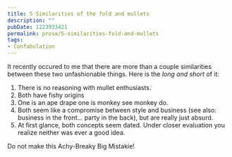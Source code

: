 ```yaml
---
title: 5 Similarities of the fold and mullets
description: ""
pubDate: 1223933421
permalink: prose/5-similarities-fold-and-mullets
tags:
- Confabulation
---
```


It recently occured to me that there are more than a couple similarities between these two unfashionable things. Here is the *long and short* of it:

1. There is no reasoning with mullet enthusiasts.
2. Both have fishy origins
3. One is an ape drape one is monkey see monkey do.
4. Both seem like a compromise between style and business (see also: business in the front… party in the back), but are really just absurd.
5. At first glance, both concepts seem dated. Under closer evaluation you realize neither was ever a good idea.

Do not make this Achy-Breaky Big Mistakie!